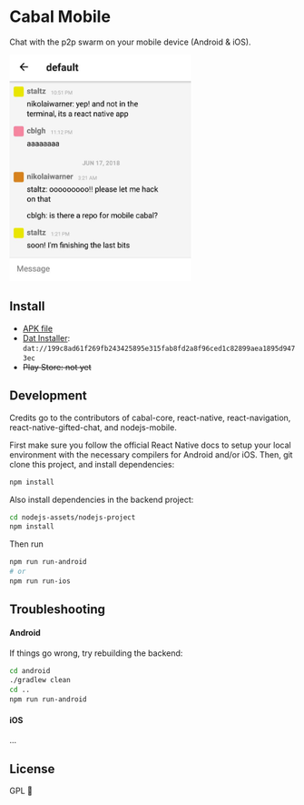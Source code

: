 # Cabal Mobile

Chat with the p2p swarm on your mobile device (Android & iOS).

<img src="./screenshot.jpg" width="320">

## Install

- [APK file](https://github.com/cabal-club/cabal-mobile/releases/download/1.0/app-release.apk)
- [Dat Installer](https://github.com/staltz/dat-installer/): `dat://199c8ad61f269fb243425895e315fab8fd2a8f96ced1c82899aea1895d9473ec`
- ~~Play Store: not yet~~

## Development

Credits go to the contributors of cabal-core, react-native, react-navigation, react-native-gifted-chat, and nodejs-mobile.

First make sure you follow the official React Native docs to setup your local environment with the necessary compilers for Android and/or iOS. Then, git clone this project, and install dependencies:

```bash
npm install
```

Also install dependencies in the backend project:

```bash
cd nodejs-assets/nodejs-project
npm install
```

Then run

```bash
npm run run-android
# or
npm run run-ios
```

## Troubleshooting

#### Android

If things go wrong, try rebuilding the backend:

```bash
cd android
./gradlew clean
cd ..
npm run run-android
```

#### iOS

...

## License

GPL 🤘
